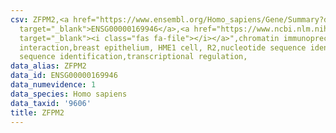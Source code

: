 ```yaml
---
csv: ZFPM2,<a href="https://www.ensembl.org/Homo_sapiens/Gene/Summary?db=core;g=ENSG00000169946"
  target="_blank">ENSG00000169946</a>,<a href="https://www.ncbi.nlm.nih.gov/pubmed/22863008"
  target="_blank"><i class="fas fa-file"></i></a>",chromatin immunoprecipitation assay,direct
  interaction,breast epithelium, HME1 cell, R2,nucleotide sequence identification,nucleotide
  sequence identification,transcriptional regulation,
data_alias: ZFPM2
data_id: ENSG00000169946
data_numevidence: 1
data_species: Homo sapiens
data_taxid: '9606'
title: ZFPM2
---
```

